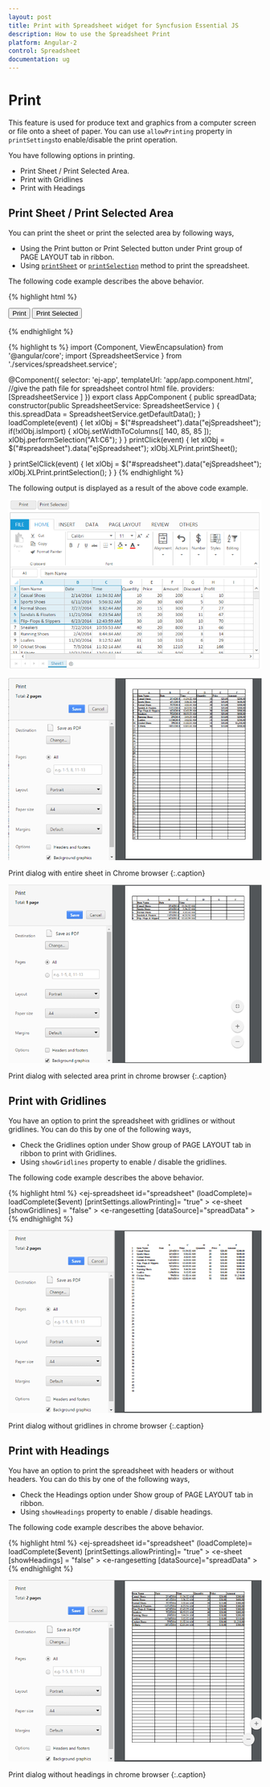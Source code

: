 ```yaml
---
layout: post
title: Print with Spreadsheet widget for Syncfusion Essential JS
description: How to use the Spreadsheet Print
platform: Angular-2
control: Spreadsheet
documentation: ug
---
```


# Print

This feature is used for produce text and graphics from a computer screen or file onto a sheet of paper. You can use `allowPrinting` property in `printSettings`to enable/disable the print operation.

You have following options in printing.

* Print Sheet / Print Selected Area.
* Print with Gridlines
* Print with Headings

## Print Sheet / Print Selected Area

You can print the sheet or print the selected area by following ways,

* Using the Print button or Print Selected button under Print group of PAGE LAYOUT tab in ribbon.
* Using [`printSheet`](https://help.syncfusion.com/api/js/ejspreadsheet#methods:xlprint-printsheet "printSheet") or [`printSelection`](https://help.syncfusion.com/api/js/ejspreadsheet#methods:xlprint-printselection "printSelection") method to print the spreadsheet.

The following code example describes the above behavior.

{% highlight html %}
<div><button id="btnPrint" (click)="printClick($event)">Print</button>
<button id="btnPrintSel" (click)="printSelClick($event)">Print Selected</button> </div> <br />
<ej-spreadsheet id="spreadsheet" (loadComplete)= loadComplete($event)  [printSettings.allowPrinting]= "true" >
    <e-sheets>
        <e-sheet>
            <e-rangesettings>
                <e-rangesetting [dataSource]="spreadData" ></e-rangesetting>
            </e-rangesettings>
        </e-sheet>
    </e-sheets>
</ej-spreadsheet>
{% endhighlight %}

{% highlight ts %}
import {Component, ViewEncapsulation} from '@angular/core';
import {SpreadsheetService } from './services/spreadsheet.service';

@Component({
  selector: 'ej-app',
  templateUrl: 'app/app.component.html',  //give the path file for spreadsheet control html file.
  providers:[SpreadsheetService ]
})
export class AppComponent {
    public spreadData;
    constructor(public SpreadsheetService: SpreadsheetService ) {
    this.spreadData = SpreadsheetService.getDefaultData();
    }
 loadComplete(event) {
     let xlObj = $("#spreadsheet").data("ejSpreadsheet");
        if(!xlObj.isImport) {
        xlObj.setWidthToColumns([ 140, 85, 85 ]);
		xlObj.performSelection("A1:C6");
    }
}
printClick(event) {
     let xlObj = $("#spreadsheet").data("ejSpreadsheet");
        xlObj.XLPrint.printSheet();
    
}
printSelClick(event) {
     let xlObj = $("#spreadsheet").data("ejSpreadsheet");
        xlObj.XLPrint.printSelection();
}
}
{% endhighlight %}

The following output is displayed as a result of the above code example.

![](Print_images/Print_img1.png)

![](Print_images/Print_img2.png)

Print dialog with entire sheet in Chrome browser
{:.caption}

![](Print_images/Print_img3.png)

Print dialog with selected area print in chrome browser
{:.caption}

## Print with Gridlines

You have an option to print the spreadsheet with gridlines or without gridlines. You can do this by one of the following ways,

* Check the Gridlines option under Show group of PAGE LAYOUT tab in ribbon to print with Gridlines.
* Using `showGridlines` property to enable / disable the gridlines.

The following code example describes the above behavior.

{% highlight html %}
<ej-spreadsheet id="spreadsheet" (loadComplete)= loadComplete($event)  [printSettings.allowPrinting]= "true" >
    <e-sheets>
        <e-sheet [showGridlines] = "false" >
            <e-rangesettings>
                <e-rangesetting [dataSource]="spreadData" ></e-rangesetting>
            </e-rangesettings>
        </e-sheet>
    </e-sheets>
</ej-spreadsheet>
{% endhighlight %}


![](Print_images/Print_img4.png)

Print dialog without gridlines in chrome browser
{:.caption}

## Print with Headings

You have an option to print the spreadsheet with headers or without headers. You can do this by one of the following ways,

* Check the Headings option under Show group of PAGE LAYOUT tab in ribbon. 
* Using `showHeadings` property to enable / disable headings.

The following code example describes the above behavior.

{% highlight html %}
<ej-spreadsheet id="spreadsheet"  (loadComplete)= loadComplete($event)  [printSettings.allowPrinting]= "true" >
    <e-sheets>
        <e-sheet [showHeadings] = "false" >
            <e-rangesettings>
                <e-rangesetting [dataSource]="spreadData" ></e-rangesetting>
            </e-rangesettings>
        </e-sheet>
    </e-sheets>
</ej-spreadsheet>
{% endhighlight %}

![](Print_images/Print_img5.png)

Print dialog without headings in chrome browser
{:.caption}
